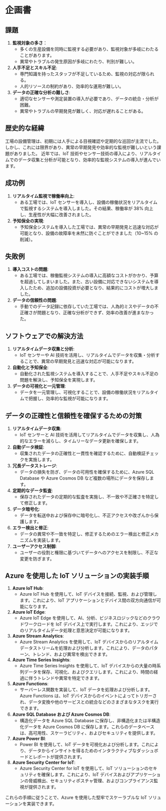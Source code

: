 # 企画書

## 課題
1. **監視対象の多さ**：
   - 多くの生産設備を同時に監視する必要があり、監視対象が多岐にわたることがあります。
   - 異常やトラブルの発生原因が多岐にわたり、判別が難しい。
2. **人手不足とスキル不足**:
   - 専門知識を持ったスタッフが不足しているため、監視の対応が限られる。
   - 人的リソースの制約があり、効率的な運用が難しい。
3. **データの正確な分析の難しさ**:
   - 適切なセンサーや測定装置の導入が必要であり、データの統合・分析が困難。
   - 異常やトラブルの早期発見が難しく、対応が遅れることがある。

## 歴史的な経緯
工場の設備管理は、初期には人手による目視確認や定期的な巡回が主流でした。
しかし、これには限界があり、異常の早期発見や効率的な監視が難しいという課題がありました。
近年では、IoT 技術やセンサー技術の導入により、リアルタイムでのデータ収集と分析が可能となり、効率的な監視システムの導入が進んでいます。

## 成功例
1. **リアルタイム監視で稼働率向上**:
   - ある工場では、IoT センサーを導入し、設備の稼働状況をリアルタイムで監視するシステムを導入しました。その結果、稼働率が 38% 向上し、生産性が大幅に改善されました。
2. **予知保全の実現**:
   - 予知保全システムを導入した工場では、異常の早期発見と迅速な対応が可能となり、設備の故障率を未然に防ぐことができました（10~15% の削減）。

## 失敗例
1. **導入コストの問題**:
   - ある工場では、稼働監視システムの導入に高額なコストがかかり、予算を超過してしまいました。また、古い設備に対応できないシステムを導入したため、追加の設備投資が必要となり、結果的にコストが増大しました。
2. **データの信頼性の問題**:
   - 手動でのデータ記録に依存していた工場では、人為的ミスやデータの不正確さが問題となり、正確な分析ができず、効率の改善が進まなかった。

## ソフトウェアでの解決方法
1. **リアルタイムデータ収集と分析**:
   - IoT センサーや AI 技術を活用し、リアルタイムでデータを収集・分析することで、異常の早期発見と迅速な対応が可能になります。
2. **自動化と予知保全**:
   - 自動化された監視システムを導入することで、人手不足やスキル不足の問題を解決し、予知保全を実現します。
3. **データの可視化と一元管理**:
   - データを一元管理し、可視化することで、設備の稼働状況をリアルタイムで把握し、効率的な監視が可能になります。

## データの正確性と信頼性を確保するための対策
1. **リアルタイムデータ収集**:
   - IoT センサーと AI 技術を活用してリアルタイムでデータを収集し、人為的なエラーを減らし、タイムリーなデータ更新を確保します。
2. **自動データ検証**:
   - 収集されたデータの正確性と一貫性を確認するために、自動検証チェックを実施します。
3. **冗長データストレージ**:
   - データの損失を防ぎ、データの可用性を確保するために、Azure SQL Database や Azure Cosmos DB など複数の場所にデータを保存します。
4. **定期的なデータ監査**:
   - 保存されたデータの定期的な監査を実施し、不一致や不正確さを特定して修正します。
5. **データ暗号化**:
   - データを転送中および保存中に暗号化し、不正アクセスや改ざんから保護します。
6. **エラー検出と修正**:
   - データの異常や不一致を特定し、修正するためのエラー検出と修正メカニズムを実装します。
7. **ユーザーアクセス制御**:
   - ユーザーの役割と権限に基づいてデータへのアクセスを制限し、不正な変更を防ぎます。

## Azure を使用した IoT ソリューションの実装手順
1. **Azure IoT Hub**:
   - Azure IoT Hub を使用して、IoT デバイスを接続、監視、および管理します。これにより、IoT アプリケーションとデバイス間の双方向通信が可能になります。
2. **Azure IoT Edge**:
   - Azure IoT Edge を使用して、AI、分析、ビジネスロジックなどのクラウドワークロードを IoT デバイス上で実行します。これにより、エッジでのリアルタイムデータ処理と意思決定が可能になります。
3. **Azure Stream Analytics**:
   - Azure Stream Analytics を使用して、IoT デバイスからのリアルタイムデータストリームを処理および分析します。これにより、データのパターン、トレンド、および異常を検出できます。
4. **Azure Time Series Insights**:
   - Azure Time Series Insights を使用して、IoT デバイスからの大量の時系列データを保存、可視化、およびクエリします。これにより、時間の経過に伴うトレンドや異常を特定できます。
5. **Azure Functions**:
   - サーバーレス関数を実装して、IoT データを処理および分析します。Azure Functions は、IoT デバイスからのイベントによってトリガーされ、データ変換や他のサービスとの統合などのさまざまなタスクを実行できます。
6. **Azure SQL Database および Azure Cosmos DB**:
   - 構造化データを Azure SQL Database に保存し、非構造化または半構造化データを Azure Cosmos DB に保存します。これらのデータベースは、高可用性、スケーラビリティ、およびセキュリティを提供します。
7. **Azure Power BI**:
   - Power BI を使用して、IoT データを可視化および分析します。これにより、データからインサイトを得るためのインタラクティブなダッシュボードとレポートが提供されます。
8. **Azure Security Center for IoT**:
   - Azure Security Center for IoT を使用して、IoT ソリューションのセキュリティを確保します。これにより、IoT デバイスおよびアプリケーションの脅威検出、セキュリティポスチャ管理、およびコンプライアンス監視が提供されます。

これらの手順に従うことで、Azure を使用した堅牢でスケーラブルな IoT ソリューションを実装できます。
